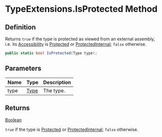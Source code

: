 # TypeExtensions.IsProtected Method
## Definition

Returns `true` if the type is protected as viewed from an external assembly, i.e. its [Accessibility](MrKWatkins.Reflection.Accessibility.md) is [Protected](MrKWatkins.Reflection.Accessibility.md#fields) or [ProtectedInternal](MrKWatkins.Reflection.Accessibility.md#fields); `false` otherwise.

```c#
public static bool IsProtected(Type type);
```

## Parameters

| Name | Type | Description |
| ---- | ---- | ----------- |
| type | [Type](https://learn.microsoft.com/en-gb/dotnet/api/System.Type) | The type. |

## Returns

[Boolean](https://learn.microsoft.com/en-gb/dotnet/api/System.Boolean)

`true` if the type is [Protected](MrKWatkins.Reflection.Accessibility.md#fields) or [ProtectedInternal](MrKWatkins.Reflection.Accessibility.md#fields); `false` otherwise.

